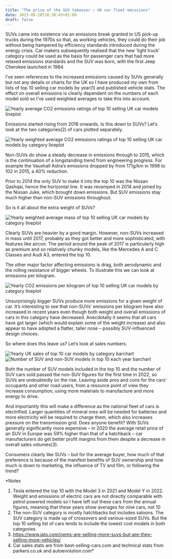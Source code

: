 ```yaml
---
title: "The price of the SUV takeover – UK car fleet emissions"
date: 2023-09-20T10:38:43+01:00
draft: false
---
```


SUVs came into existence via an emissions break granted to US pick-up trucks during the 1970s so that, as working vehicles, they could do their job without being hampered by efficiency standards introduced during the energy crisis. Car makers subsequently realised that the new ‘light truck’ category could be used as the basis for passenger cars that had more relaxed emissions standards and the SUV was born, with the first Jeep Cherokee launched in 1984.

I’ve seen references to the increased emissions caused by SUVs generally but not any details or charts for the UK so I have produced my own from lists of top 10 selling car models by year(1) and published vehicle stats. The effect on overall emissions is clearly dependent on the numbers of each model sold so I’ve used weighted averages to take this into account.

![Yearly average CO2 emissions ratings of top 10 selling UK car models lineplot](/img/suv_fig1.png)

Emissions started rising from 2018 onwards. Is this down to SUVs? Let’s look at the two categories(2) of cars plotted separately. 

![Yearly weighted average CO2 emissions ratings of top 10 selling UK car models by category lineplot](/img/suv_fig2.png)

Non-SUVs do show a steady decrease in emissions through to 2015, which is the continuation of a longstanding trend from engineering progress. For example the Vauxhall Astra’s emissions dropped by from 171g/km in 1998 to 102 in 2015, a 40% reduction. 

Prior to 2014 the only SUV to make it into the top 10 was the Nissan Qashqai, hence the horizontal line. It was revamped in 2014 and joined by the Nissan Juke, which brought down emissions. But SUV emissions stay much higher than non-SUV emissions throughout.

So is it all about the extra weight of SUVs?

![Yearly weighted average mass of top 10 selling UK car models by category lineplot](/img/suv_fig3.png)

Clearly SUVs are heavier by a good margin. However, non-SUVs increased in mass until 2017, probably as they got better and more sophisticated, with features like aircon. The period around the peak of 2017 is particularly high as premium and so relatively chunky models, like the Mercedes A and C Classes and Audi A3, entered the top 10.

The other major factor affecting emissions is drag, both aerodynamic and the rolling resistance of bigger wheels. To illustrate this we can look at emissions per kilogram.

![Yearly CO2 emissions per kilogram of top 10 selling UK car models by category lineplot](/img/suv_fig4.png)

Unsurprisingly bigger SUVs produce more emissions for a given weight of car. It’s interesting to see that non-SUVs’ emissions per kilogram have also increased in recent years even though both weight and overall emissions of cars in this category have decreased. Anecdotally it seems that all cars have got larger (which would explain some of the weight increase) and also appear to have adopted a flatter, taller nose – possibly SUV-influenced design choices.

So where does this leave us? Let’s look at sales numbers.

![Yearly UK sales of top 10 car models by category barchart](/img/suv_fig5.png)
![Number of SUV and non-SUV models in top 10 each year barchart](/img/suv_fig6.png)

Both the number of SUV models included in the top 10 and the number of SUV cars sold passed the non-SUV figures for the first time in 2022, so SUVs are undoubtedly on the rise. Leaving aside pros and cons for the cars’ occupants and other road users, from a resource point of view they increase consumption, using more materials to manufacture and more energy to drive. 

And importantly this will make a difference as the national fleet of cars is electrified. Larger quantities of mineral ores will be needed for batteries and more electricity will be required to charge them, which also increases pressure on the transmission grid. 
Does anyone benefit? With SUVs generally significantly more expensive – in 2020 the average retail price of an SUV in Europe was 59% higher than that of a hatchback – car manufacturers do get better profit margins from them despite a decrease in overall sales volumes(3). 

Consumers clearly like SUVs – but for the average buyer, how much of that preference is because of the manifest benefits of SUV ownership and how much is down to marketing, the influence of TV and film, or following the trend?


*Notes
1. Tesla entered the top 10 with the Model 3 in 2021 and Model Y in 2022. Weight and emissions of electric cars are not directly comparable with petrol powered models so I have left out these cars from the annual figures, meaning that these years show averages for nine cars, not 10
2. The non-SUV category is mostly hatchbacks but includes saloons. The SUV category is made up of crossovers and various-sized SUVs. But the top 10 selling list of cars tends to include the lowest cost models in both categories
3. https://www.jato.com/oems-are-selling-more-suvs-but-are-they-selling-more-vehicles/
4. Car sales stats are from best-selling-cars.com and technical stats from parkers.co.uk and autoevolution.com*